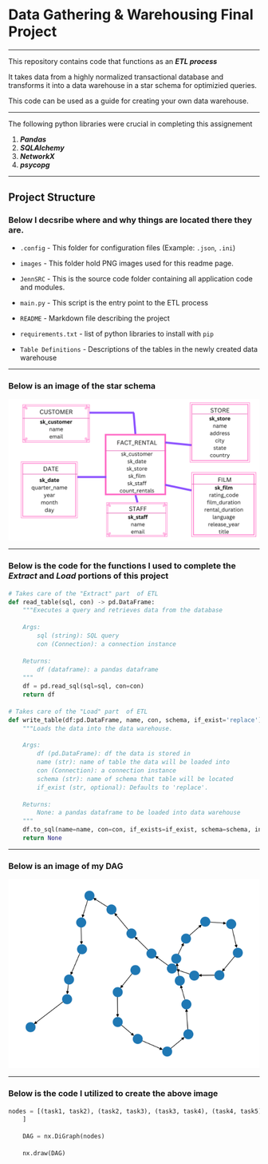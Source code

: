 # Data Gathering & Warehousing Final Project
---

This repository contains code that functions as an ***ETL process***

It takes data from a highly normalized transactional database and transforms it into a data warehouse in a star schema for optimizied queries.

This code can be used as a guide for creating your own data warehouse.


---
The following python libraries were crucial in completing this assignement

1. ***Pandas***
2. ***SQLAlchemy***
3. ***NetworkX***
4. ***psycopg***

---
## Project Structure

### Below I decsribe where and why things are located there they are.
*   `.config` - This folder for configuration files (Example: `.json`, `.ini`)
*   `images` - This folder hold PNG images used for this readme page.
*   `JennSRC` - This is the source code folder containing all application code and modules.

*   `main.py` - This script is the entry point to the ETL process
*   `README` - Markdown file describing the project
*   `requirements.txt` - list of python libraries to install with `pip`
*   `Table Definitions` - Descriptions of the tables in the newly created data warehouse


---
### Below is an image of the star schema


![img](images/StarSchema.png)

---
### Below is the code for the functions I used to complete the ***Extract*** and ***Load*** portions of this project
``` python 
# Takes care of the "Extract" part  of ETL
def read_table(sql, con) -> pd.DataFrame:
    """Executes a query and retrieves data from the database

    Args:
        sql (string): SQL query
        con (Connection): a connection instance

    Returns:
        df (dataframe): a pandas dataframe
    """
    df = pd.read_sql(sql=sql, con=con)
    return df

# Takes care of the "Load" part  of ETL
def write_table(df:pd.DataFrame, name, con, schema, if_exist='replace') -> pd.DataFrame:
    """Loads the data into the data warehouse.

    Args:
        df (pd.DataFrame): df the data is stored in
        name (str): name of table the data will be loaded into
        con (Connection): a connection instance
        schema (str): name of schema that table will be located
        if_exist (str, optional): Defaults to 'replace'.

    Returns:
        None: a pandas dataframe to be loaded into data warehouse
    """
    df.to_sql(name=name, con=con, if_exists=if_exist, schema=schema, index=False, method='multi')
    return None
```
---

### Below is an image of my DAG

![img](images/DAG.png)

---
### Below is the code I utilized to create the above image

``` python 
nodes = [(task1, task2), (task2, task3), (task3, task4), (task4, task5), (task5, task6), (task6, task7), (task7, task8), (task8, task9), (task9, task10), (task10, task11), (task11, task12), (task12, task13),(task13, task14), (task14, task15), (task15, task16), (task16, task17), (task17, task18), (task18, task19), (task19, task20), (task20, task21), (task21, task22), (task22, task23), (task23, task24),(task24, task25)             
    ]
    
    DAG = nx.DiGraph(nodes)
   
    nx.draw(DAG)
